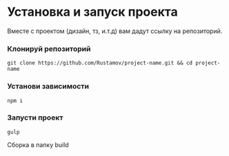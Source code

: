 # Установка и запуск проекта

Вместе с проектом (дизайн, тз, и.т.д) вам дадут ссылку на репозиторий.

### Клонируй репозиторий

```
git clone https://github.com/Rustamov/project-name.git && cd project-name
```

### Установи зависимости

```
npm i
```

### Запусти проект

```
gulp
```

Сборка в папку build

